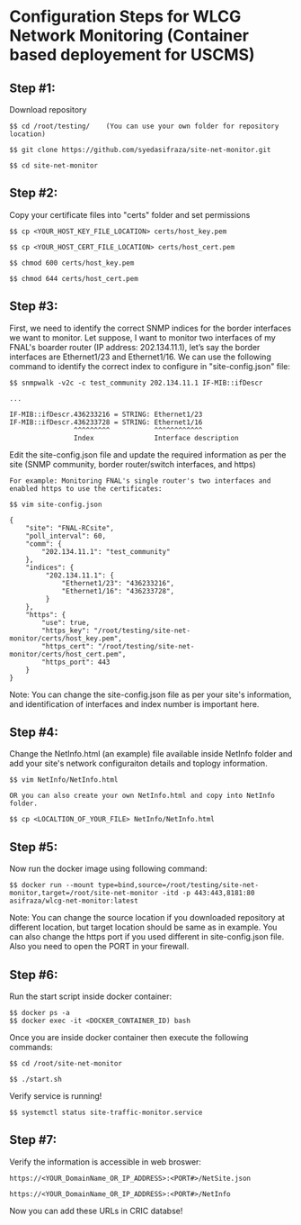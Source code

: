 # Configuration Steps for WLCG Network Monitoring (Container based deployement for USCMS)
## Step #1:
  Download repository

    $$ cd /root/testing/    (You can use your own folder for repository location)
    
    $$ git clone https://github.com/syedasifraza/site-net-monitor.git
    
    $$ cd site-net-monitor

## Step #2:
  Copy your certificate files into "certs" folder and set permissions

    $$ cp <YOUR_HOST_KEY_FILE_LOCATION> certs/host_key.pem
    
    $$ cp <YOUR_HOST_CERT_FILE_LOCATION> certs/host_cert.pem
  
    $$ chmod 600 certs/host_key.pem
  
    $$ chmod 644 certs/host_cert.pem

## Step #3:
  
  First, we need to identify the correct SNMP indices for the border interfaces we want to monitor. Let suppose, I want to monitor two interfaces of my FNAL's boarder router (IP address: 202.134.11.1), let’s say the border interfaces are Ethernet1/23 and Ethernet1/16.  We can use the following command to identify the correct index to configure in "site-config.json" file:

    $$ snmpwalk -v2c -c test_community 202.134.11.1 IF-MIB::ifDescr

    ...
  
    IF-MIB::ifDescr.436233216 = STRING: Ethernet1/23
    IF-MIB::ifDescr.436233728 = STRING: Ethernet1/16
                    ^^^^^^^^^           ^^^^^^^^^^^^       
                    Index               Interface description


  Edit the site-config.json file and update the required information as per the site (SNMP community, border router/switch interfaces, and https)

    For example: Monitoring FNAL's single router's two interfaces and enabled https to use the certificates:
    
    $$ vim site-config.json 
    
    {
        "site": "FNAL-RCsite",
        "poll_interval": 60,
        "comm": {
            "202.134.11.1": "test_community"
        },
        "indices": {
             "202.134.11.1": {
                 "Ethernet1/23": "436233216",
                 "Ethernet1/16": "436233728",
             }
        },
        "https": {
            "use": true,
            "https_key": "/root/testing/site-net-monitor/certs/host_key.pem",
            "https_cert": "/root/testing/site-net-monitor/certs/host_cert.pem",
            "https_port": 443
        }
    }


   Note: You can change the site-config.json file as per your site's information, and identification of interfaces and index number is important here.
  
## Step #4:
  Change the NetInfo.html (an example) file available inside NetInfo folder and add your site's network configuraiton details and toplogy information. 

    $$ vim NetInfo/NetInfo.html
  
    OR you can also create your own NetInfo.html and copy into NetInfo folder.
  
    $$ cp <LOCALTION_OF_YOUR_FILE> NetInfo/NetInfo.html 


## Step #5:
  Now run the docker image using following command:

    $$ docker run --mount type=bind,source=/root/testing/site-net-monitor,target=/root/site-net-monitor -itd -p 443:443,8181:80 asifraza/wlcg-net-monitor:latest

  Note:
    You can change the source location if you downloaded repository at different location, but target location should be same as in example.
    You can also change the https port if you used different in site-config.json file. Also you need to open the PORT in your firewall. 
  

## Step #6:
  Run the start script inside docker container:

    $$ docker ps -a
    $$ docker exec -it <DOCKER_CONTAINER_ID) bash

  Once you are inside docker container then execute the following commands:

    $$ cd /root/site-net-monitor
    
    $$ ./start.sh

  Verify service is running!

    $$ systemctl status site-traffic-monitor.service

## Step #7:

  Verify the information is accessible in web broswer:

    https://<YOUR_DomainName_OR_IP_ADDRESS>:<PORT#>/NetSite.json
    
    https://<YOUR_DomainName_OR_IP_ADDRESS>:<PORT#>/NetInfo
  


Now you can add these URLs in CRIC databse!


  
